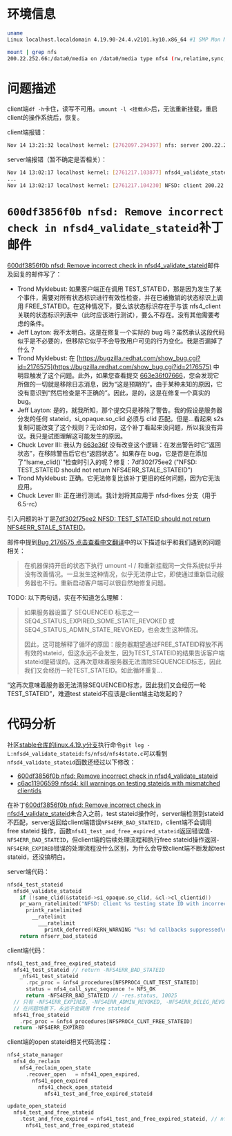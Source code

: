 # 环境信息

```sh
uname 
Linux localhost.localdomain 4.19.90-24.4.v2101.ky10.x86_64 #1 SMP Mon May 24 12:14:55 CST 2021 x86_64 x86_64 x86_64 GNU/Linux

mount | grep nfs
200.22.252.66:/data0/media on /data0/media type nfs4 (rw,relatime,sync,vers=4.2,rsize=1048576,wsize=1048576,namlen=255,hard,proto=tcp,timeo=600,retrans=2,sec=sys,clientaddr=200.22.252.67,local_lock=none,addr=200.22.252.66)
```

# 问题描述

client端`df -h`卡住，读写不可用。`umount -l <挂载点>`后，无法重新挂载，重启client的操作系统后，恢复。

client端报错：
```sh
Nov 14 13:21:32 localhost kernel: [2762097.294397] nfs: server 200.22.252.66 not responding, still trying
```

server端报错（暂不确定是否相关）：
```sh
Nov 14 13:02:17 localhost kernel: [2761217.103877] nfsd4_validate_stateid: 26 callbacks suppressed
...
Nov 14 13:02:17 localhost kernel: [2761217.104230] NFSD: client 200.22.252.69 testing state ID with incorrect client ID
```

# `600df3856f0b nfsd: Remove incorrect check in nfsd4_validate_stateid`补丁邮件

[600df3856f0b nfsd: Remove incorrect check in nfsd4_validate_stateid](https://lore.kernel.org/all/20230718123837.124780-1-trondmy@kernel.org/)邮件及回复的邮件写了：

- Trond Myklebust: 如果客户端正在调用 TEST_STATEID，那是因为发生了某个事件，需要对所有状态标识进行有效性检查，并在已被撤销的状态标识上调用 FREE_STATEID。在这种情况下，要么该状态标识存在于与该 nfs4_client 关联的状态标识列表中（此时应该进行测试），要么不存在。没有其他需要考虑的条件。
- Jeff Layton: 我不太明白。这是在修复一个实际的 bug 吗？虽然承认这段代码似乎是不必要的，但移除它似乎不会导致用户可见的行为变化。我是否漏掉了什么？
- Trond Myklebust: 在 [https://bugzilla.redhat.com/show_bug.cgi?id=2176575](https://bugzilla.redhat.com/show_bug.cgi?id=2176575) 中明显触发了这个问题。此外，如果您查看提交 [663e36f07666](https://lore.kernel.org/all/20200319141849.GB1546@fieldses.org/)，您会发现它所做的一切就是移除日志消息，因为“这是预期的”。由于某种未知的原因，它没有意识到“然后检查是不正确的”。因此，是的，这是在修复一个真实的 bug。
- Jeff Layton: 是的，就我所知，那个提交只是移除了警告。我的假设是服务器分发的任何 stateid，si_opaque.so_clid 必须与 clid 匹配。但是...看起来 s2s 复制可能改变了这个规则？无论如何，这个补丁看起来没问题，所以我没有异议。我只是试图理解这可能发生的原因。
- Chuck Lever III: 我认为 [663e36f](https://lore.kernel.org/all/20200319141849.GB1546@fieldses.org/) 没有改变这个逻辑：在发出警告时它“返回状态”，在移除警告后它也“返回状态”。如果存在 bug，它是否是在添加了“!same_clid()`”检查时引入的呢？修复：7df302f75ee2 ("NFSD: TEST_STATEID should not return NFS4ERR_STALE_STATEID")
- Trond Myklebust: 正确。它无法修复比该补丁更旧的任何问题，因为它无法应用。
- Chuck Lever III: 正在进行测试。我计划将其应用于 nfsd-fixes 分支（用于 6.5-rc）

引入问题的补丁是[7df302f75ee2 NFSD: TEST_STATEID should not return NFS4ERR_STALE_STATEID](https://lore.kernel.org/all/20120529175556.4472.63375.stgit@lebasque.1015granger.net/)。

邮件中提到[Bug 2176575 点击查看中文翻译](http://chenxiaosong.com/translations/bugzilla-redhat-bug-2176575.html)中的以下描述似乎和我们遇到的问题相关：

> 在机器保持开启的状态下执行 umount -l / 和重新挂载同一文件系统似乎并没有改善情况。一旦发生这种情况，似乎无法停止它，即使通过重新启动服务器也不行。重新启动客户端可以很自然地修复问题。

TODO: 以下两句话，实在不知道怎么理解：

> 如果服务器设置了 SEQUENCEID 标志之一 SEQ4_STATUS_EXPIRED_SOME_STATE_REVOKED 或 SEQ4_STATUS_ADMIN_STATE_REVOKED，也会发生这种情况。
>
> 因此，这可能解释了循环的原因：服务器期望通过FREE_STATEID释放不再有效的stateid，但这永远不会发生，因为TEST_STATEID的结果告诉客户端stateid是错误的。这再次意味着服务器无法清除SEQUENCEID标志，因此我们又会经历一轮TEST_STATEID。如此循环重复...

“这再次意味着服务器无法清除SEQUENCEID标志，因此我们又会经历一轮TEST_STATEID”，难道test stateid不应该是client端主动发起的？

# 代码分析

社区[stable仓库的linux.4.19.y分支](https://git.kernel.org/pub/scm/linux/kernel/git/stable/linux.git)执行命令`git log -L:nfsd4_validate_stateid:fs/nfsd/nfs4state.c`可以看到`nfsd4_validate_stateid`函数还经过以下修改：

- [600df3856f0b nfsd: Remove incorrect check in nfsd4_validate_stateid](https://lore.kernel.org/all/20230718123837.124780-1-trondmy@kernel.org/)
- [c6ac11906599 nfsd4: kill warnings on testing stateids with mismatched clientids](https://lore.kernel.org/all/20200319141849.GB1546@fieldses.org/)

在补丁[600df3856f0b nfsd: Remove incorrect check in nfsd4_validate_stateid](https://lore.kernel.org/all/20230718123837.124780-1-trondmy@kernel.org/)未合入之前，test stateid操作时，server端检测到stateid不匹配，server返回给client端错误`NFS4ERR_BAD_STATEID`，client端不会调用 free stateid 操作，函数`nfs41_test_and_free_expired_stateid`返回错误值`-NFS4ERR_BAD_STATEID`，但client端的后续处理流程和执行free stateid操作返回`-NFS4ERR_EXPIRED`错误的处理流程没什么区别，为什么会导致client端不断发起test stateid，还没搞明白。

server端代码：
```c
nfsd4_test_stateid
  nfsd4_validate_stateid
    if (!same_clid(&stateid->si_opaque.so_clid, &cl->cl_clientid))
    pr_warn_ratelimited("NFSD: client %s testing state ID with incorrect client ID\n", addr_str);
      printk_ratelimited
        __ratelimit
          ___ratelimit
            printk_deferred(KERN_WARNING "%s: %d callbacks suppressed\n"
    return nfserr_bad_stateid
```

client端代码：
```c
nfs41_test_and_free_expired_stateid
  nfs41_test_stateid // return -NFS4ERR_BAD_STATEID
    _nfs41_test_stateid
      .rpc_proc = &nfs4_procedures[NFSPROC4_CLNT_TEST_STATEID]
      status = nfs4_call_sync_sequence != NFS_OK
      return -NFS4ERR_BAD_STATEID // -res.status, 10025
  // 只有 -NFS4ERR_EXPIRED, -NFS4ERR_ADMIN_REVOKED, -NFS4ERR_DELEG_REVOKED 三种错误，才会调用 free stateid
  // 在问题场景下，永远不会调用 free stateid
  nfs41_free_stateid
    .rpc_proc = &nfs4_procedures[NFSPROC4_CLNT_FREE_STATEID]
  return -NFS4ERR_EXPIRED
```

client端的open stateid相关代码流程：
```c
nfs4_state_manager
  nfs4_do_reclaim
    nfs4_reclaim_open_state
      .recover_open   = nfs41_open_expired,
        nfs41_open_expired
          nfs41_check_open_stateid
            nfs41_test_and_free_expired_stateid

update_open_stateid
  nfs4_test_and_free_stateid
    .test_and_free_expired = nfs41_test_and_free_expired_stateid, // nfs_v4_1_minor_ops
      nfs41_test_and_free_expired_stateid
```
